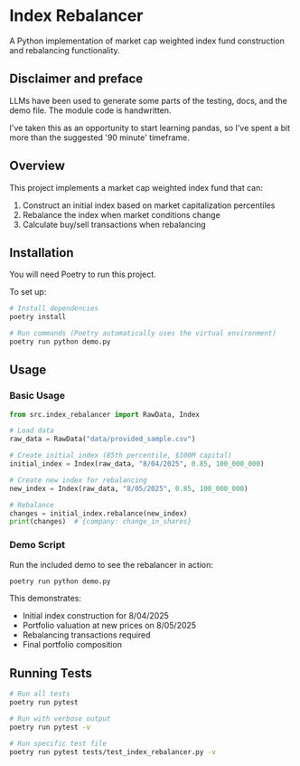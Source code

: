 # Index Rebalancer

A Python implementation of market cap weighted index fund construction and rebalancing functionality.

## Disclaimer and preface

LLMs have been used to generate some parts of the testing, docs, and the demo file. The module code is handwritten.

I've taken this as an opportunity to start learning pandas, so I've spent a bit more than the suggested '90 minute' timeframe. 

## Overview

This project implements a market cap weighted index fund that can:
1. Construct an initial index based on market capitalization percentiles
2. Rebalance the index when market conditions change
3. Calculate buy/sell transactions when rebalancing 

## Installation

You will need Poetry to run this project. 

To set up:

```bash
# Install dependencies
poetry install

# Run commands (Poetry automatically uses the virtual environment)
poetry run python demo.py
```

## Usage

### Basic Usage

```python
from src.index_rebalancer import RawData, Index

# Load data
raw_data = RawData("data/provided_sample.csv")

# Create initial index (85th percentile, $100M capital)
initial_index = Index(raw_data, "8/04/2025", 0.85, 100_000_000)

# Create new index for rebalancing
new_index = Index(raw_data, "8/05/2025", 0.85, 100_000_000)

# Rebalance
changes = initial_index.rebalance(new_index)
print(changes)  # {company: change_in_shares}
```

### Demo Script

Run the included demo to see the rebalancer in action:

```bash
poetry run python demo.py
```

This demonstrates:
- Initial index construction for 8/04/2025
- Portfolio valuation at new prices on 8/05/2025
- Rebalancing transactions required
- Final portfolio composition

## Running Tests

```bash
# Run all tests
poetry run pytest

# Run with verbose output
poetry run pytest -v

# Run specific test file
poetry run pytest tests/test_index_rebalancer.py -v
```
